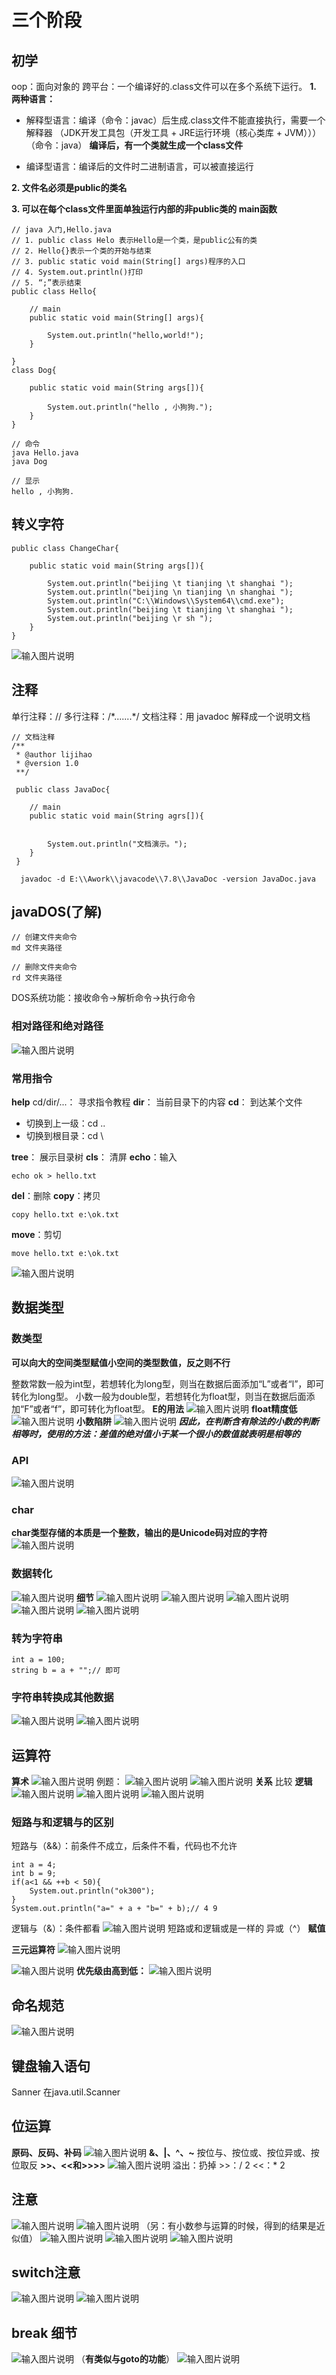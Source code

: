 # 三个阶段
## 初学
oop：面向对象的
跨平台：一个编译好的.class文件可以在多个系统下运行。
**1. 两种语言：**
- 解释型语言：编译（命令：javac）后生成.class文件不能直接执行，需要一个解释器
（JDK开发工具包（开发工具 + JRE运行环境（核心类库 + JVM）））（命令：java）
**编译后，有一个类就生成一个class文件**

- 编译型语言：编译后的文件时二进制语言，可以被直接运行

**2. 文件名必须是public的类名**

**3. 可以在每个class文件里面单独运行内部的非public类的 main函数**
```
// java 入门,Hello.java
// 1. public class Helo 表示Hello是一个类，是public公有的类
// 2. Hello{}表示一个类的开始与结束
// 3. public static void main(String[] args)程序的入口
// 4. System.out.println()打印
// 5. “;”表示结束
public class Hello{

	// main
	public static void main(String[] args){

		System.out.println("hello,world!");
	}

}
class Dog{

	public static void main(String args[]){

		System.out.println("hello , 小狗狗.");
	}
}
```
```
// 命令
java Hello.java
java Dog
```
```
// 显示
hello , 小狗狗.
```

## 转义字符
```
public class ChangeChar{

	public static void main(String args[]){

		System.out.println("beijing \t tianjing \t shanghai ");
		System.out.println("beijing \n tianjing \n shanghai ");
		System.out.println("C:\\Windows\\System64\\cmd.exe");
		System.out.println("beijing \t tianjing \t shanghai ");
		System.out.println("beijing \r sh ");
	}
}
```
![输入图片说明](/imgs/2024-07-08/Zp9IEgXZuOQpVQLH.png)
## 注释
单行注释：//
多行注释：/\*.......*/
文档注释：用 javadoc 解释成一个说明文档
```
// 文档注释
/**
 * @author lijihao
 * @version 1.0
 **/

 public class JavaDoc{

 	// main
 	public static void main(String agrs[]){


 		System.out.println("文档演示。");
 	}
 }
```
```  javadoc -d E:\\Awork\\javacode\\7.8\\JavaDoc -version JavaDoc.java```
## javaDOS(了解)
```
// 创建文件夹命令
md 文件夹路径

// 删除文件夹命令
rd 文件夹路径
```
DOS系统功能：接收命令->解析命令->执行命令
### 相对路径和绝对路径
![输入图片说明](/imgs/2024-07-08/JKYgKQnAFI5XGJ6n.png)
### 常用指令
**help** cd/dir/...：
寻求指令教程
**dir**：
当前目录下的内容
**cd**：
到达某个文件
- 切换到上一级：cd ..
- 切换到根目录：cd \

**tree**：
展示目录树
**cls**：
清屏
**echo**：输入
```
echo ok > hello.txt
```
**del**：删除
**copy**：拷贝
```
copy hello.txt e:\ok.txt
```
**move**：剪切
```
move hello.txt e:\ok.txt
```
![输入图片说明](/imgs/2024-07-08/Dk0tDIRQuNSo0kw8.png)

## 数据类型
### 数类型
**可以向大的空间类型赋值小空间的类型数值，反之则不行**

整数常数一般为int型，若想转化为long型，则当在数据后面添加“L”或者“l”，即可转化为long型。
小数一般为double型，若想转化为float型，则当在数据后面添加“F”或者“f”，即可转化为float型。
**E的用法**
![输入图片说明](/imgs/2024-07-08/xjON96JFEZtP3R4x.png)
**float精度低**
![输入图片说明](/imgs/2024-07-08/f6smhZofOWqYdyHa.png)
**小数陷阱** 
![输入图片说明](/imgs/2024-07-08/XISMu4RwimBRg8ib.png)
***因此，在判断含有除法的小数的判断相等时，使用的方法：差值的绝对值小于某一个很小的数值就表明是相等的***

### API
![输入图片说明](/imgs/2024-07-08/r1t1KLTJNgMP8pEi.png)
### char
**char类型存储的本质是一个整数，输出的是Unicode码对应的字符**
![输入图片说明](/imgs/2024-07-08/z8quV3I6nqbRdnEd.png)
### 数据转化
![输入图片说明](/imgs/2024-07-08/vjRwdoMyMvE48tzh.png)
**细节**
![输入图片说明](/imgs/2024-07-08/Ss1LAwHxXR6LwFqh.png)
![输入图片说明](/imgs/2024-07-08/aWZoNAZocqDapLWh.png)
![输入图片说明](/imgs/2024-07-08/DgRpRdkglJBJWRYR.png)
![输入图片说明](/imgs/2024-07-08/kJKc3WaVipo9AAUj.png)
![输入图片说明](/imgs/2024-07-08/jSwAN9dTNGUEgNC0.png)
### 转为字符串
```
int a = 100;
string b = a + "";// 即可
```
### 字符串转换成其他数据
![输入图片说明](/imgs/2024-07-08/qnOaBG3uhrm6ipF8.png)
![输入图片说明](/imgs/2024-07-08/5kyKl3LH13srvVAM.png)

## 运算符
**算术**
![输入图片说明](/imgs/2024-07-09/kNZlPFhNFRwkpEPK.png)
例题：
![输入图片说明](/imgs/2024-07-09/jHtu31RPgviar5ic.png)
![输入图片说明](/imgs/2024-07-09/sWUlRJgDBDzMwq4x.png)
**关系**
比较
**逻辑**
![输入图片说明](/imgs/2024-07-09/vj8qia469qq1uDz7.png)
![输入图片说明](/imgs/2024-07-09/7Jio4GrVj9ksw8V6.png)
![输入图片说明](/imgs/2024-07-09/cDgkpPMz4llv5nnK.png)
### 短路与和逻辑与的区别
短路与（&&）：前条件不成立，后条件不看，代码也不允许
```
int a = 4;
int b = 9;
if(a<1 && ++b < 50){
	System.out.println("ok300");
}
System.out.println("a=" + a + "b=" + b);// 4 9
```
逻辑与（&）：条件都看
![输入图片说明](/imgs/2024-07-09/W0w23NRtu8mJdSgr.png)
短路或和逻辑或是一样的
异或（^）
**赋值**

**三元运算符**
![输入图片说明](/imgs/2024-07-09/AwXqRRxww1BapTn8.png)

![输入图片说明](/imgs/2024-07-09/LsIknZyEXksaTbjn.png)
**优先级由高到低：**
![输入图片说明](/imgs/2024-07-09/tnIeXtmRW3CgfsoZ.png)

## 命名规范
![输入图片说明](/imgs/2024-07-09/YPIJwiuVjoSi8EuR.png)

## 键盘输入语句
Sanner 
在java.util.Scanner
## 位运算
**原码、反码、补码**
![输入图片说明](/imgs/2024-07-09/uTQRSoYh7wOumVXY.png)
**&、|、^、~**
按位与、按位或、按位异或、按位取反
**>>、<<和>>>>**
![输入图片说明](/imgs/2024-07-09/bOlnFQotktpnmVWL.png)
溢出：扔掉
	>>：/ 2
	<<：* 2
## 注意
![输入图片说明](/imgs/2024-07-09/kP2kBTcJgjeZP04d.png)
![输入图片说明](/imgs/2024-07-09/RorXJgB7NRkvizDe.png)
（另：有小数参与运算的时候，得到的结果是近似值）
![输入图片说明](/imgs/2024-07-09/CypRhEIijRuxYSgy.png)
![输入图片说明](/imgs/2024-07-09/mzjr3R8OCX6ynKXn.png)
![输入图片说明](/imgs/2024-07-09/L2roIl6rCujr1bEu.png)
## switch注意
![输入图片说明](/imgs/2024-07-09/nnhJN1kfh95uSdxh.png)
![输入图片说明](/imgs/2024-07-09/wXkCZeD3sUj2EpmS.png)
## break 细节
![输入图片说明](/imgs/2024-07-09/YhugE1ZbescNeM3z.png)
 （**有类似与goto的功能**）
 ![输入图片说明](/imgs/2024-07-09/0Q2SK0JfQ4XXYCjz.png)
<!--stackedit_data:
eyJoaXN0b3J5IjpbLTczOTg5MjQ5OSwxODY3ODI3NzM5LC0xOD
QzNDY0MjY5LC0xMjYwMjQzNjk2LC0xNjY2MzQ3NTgzLC0xNTg3
OTA2MjI0LDE2MjQ1MzU2NywtOTA1Nzk5NTMzLC0xMDMzOTcwNz
ksNTc5NzczNTAxLDE4ODk2OTE1ODcsMTA4NzA0NjcwNywyNzE0
MjYzMjIsMTQzMzA5Njg0OSwxOTgxNjExMDg1LC0xOTM5NTIyNz
cyLDIwOTY2MzAyNjEsLTIxMDI3NTUzODIsOTYwMTMyNTMzLDM1
OTM4MjA1NF19
-->